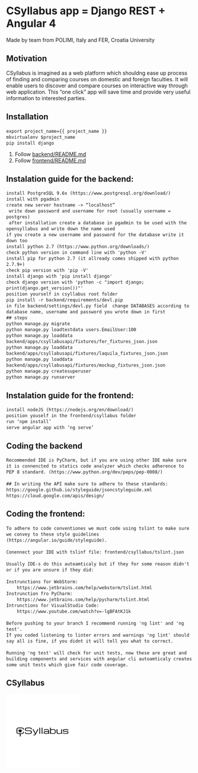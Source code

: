 # CSyllabus app = Django REST + Angular 4
Made by team from POLIMI, Italy and FER, Croatia University

## Motivation
 CSyllabus is imagined as a web platform which shouldng  ease up process of finding and comparing courses on domestic and foreign faculties.
 It will enable users to discover and compare courses on interactive way through web application.
 This “one click” app will save time and provide very useful information to interested parties.

## Installation
```
export project_name={{ project_name }}
mkvirtualenv $project_name
pip install django
```
1. Follow [backend/README.md](backend/README.md)
1. Follow [frontend/README.md](frontend/README.md)


## Instalation guide for the backend:
```
install PostgreSQL 9.6x (https://www.postgresql.org/download/)
install with pgadmin
create new server hostname -> “localhost”
 write down password and username for root (usually username = postgres)
 after installation create a database in pgadmin to be used with the opensyllabus and write down the name used
if you create a new username and password for the database write it down too
install python 2.7 (https://www.python.org/downloads/)
check python version in command line with 'python -V'
install pip for python 2.7 (it allready comes shipped with python 2.7.9+) 
check pip version with 'pip -V'
install django with 'pip install django'
check django version with 'python -c "import django; print(django.get_version())"'
position yourself in csyllabus root folder
pip install -r backend/requirements/devl.pip
in file backend/settings/devl.py field  change DATABASES according to database name, username and password you wrote down in first 
## steps
python manage.py migrate
python manage.py loadtestdata users.EmailUser:100
python manage.py loaddata backend/apps/csyllabusapi/fixtures/fer_fixtures_json.json
python manage.py loaddata backend/apps/csyllabusapi/fixtures/laquila_fixtures_json.json
python manage.py loaddata backend/apps/csyllabusapi/fixtures/mockup_fixtures_json.json
python manage.py createsuperuser
python manage.py runserver
```

## Instalation guide for the frontend:
```
install nodeJS (https://nodejs.org/en/download/)
position youself in the frontend/csyllabus folder
run ‘npm install’
serve angular app with ‘ng serve’
```

## Coding the backend
```
Recommended IDE is PyCharm, but if you are using other IDE make sure it is connencted to statics code analyzer which checks adherence to PEP 8 standard. (https://www.python.org/dev/peps/pep-0008/)

## In writing the API make sure to adhere to these standards:
https://google.github.io/styleguide/jsoncstyleguide.xml
https://cloud.google.com/apis/design/
```

## Coding the frontend:
```
To adhere to code conventiones we must code using tslint to make sure we convey to these style guidelines (https://angular.io/guide/styleguide).

Conennect your IDE with tslinf file: frontend/csyllabus/tslint.json

Usually IDE-s do this autoamticaly but if they for some reason didn't or if you are unsure if they did:
    
Instrunctions for WebStorm:
    https://www.jetbrains.com/help/webstorm/tslint.html
Instrunction fro PyCharm:
    https://www.jetbrains.com/help/pycharm/tslint.html
Intrunctions for VisualStudio Code:
    https://www.youtube.com/watch?v=-lgBFAtKJ1k

Before pushing to your branch I recommend running 'ng lint' and 'ng test'.
If you coded listening to linter errors and warnings 'ng lint' should say all is fine, if you didnt it will tell you what to correct.

Running 'ng test' will check for unit tests, now these are great and building components and services with angular cli autoamticaly creates some unit tests which give fair code coverage.
```


## CSyllabus
![screenshot](screenshot.png)
